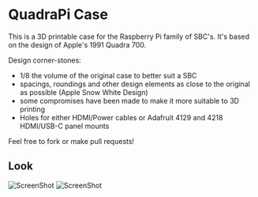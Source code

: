 # QuadraPi Case

This is a 3D printable case for the Raspberry Pi family of SBC's. It's based on the design of Apple's 1991 Quadra 700.

Design corner-stones:

- 1/8 the volume of the original case to better suit a SBC
- spacings, roundings and other design elements as close to the original as possible (Apple Snow White Design)
- some compromises have been made to make it more suitable to 3D printing
- Holes for either HDMI/Power cables or Adafruit 4129 and 4218 HDMI/USB-C panel mounts

Feel free to fork or make pull requests!

## Look

![ScreenShot](https://raw.github.com/egrath/QuadraPi/master/QuadraPi01.png)
![ScreenShot](https://raw.github.com/egrath/QuadraPi/master/QuadraPi02.png)


